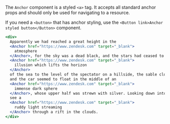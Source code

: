 The `Anchor` component is a styled `<a>` tag. It accepts all standard anchor props and should
only be used for navigating to a resource.

If you need a `<button>` that has anchor styling, use the
`<Button link>Anchor styled button</Button>` component.

<!-- markdownlint-disable -->
<!-- prettier-ignore -->
```jsx
<div>
  Apparently we had reached a great height in the
  <Anchor href="https://www.zendesk.com" target="_blank">
    atmosphere
  </Anchor>, for the sky was a dead black, and the stars had ceased to twinkle. By the same
  <Anchor href="https://www.zendesk.com" target="_blank">
    illusion which lifts the horizon
  </Anchor>
  of the sea to the level of the spectator on a hillside, the sable cloud beneath was dished out,
  and the car seemed to float in the middle of an
  <Anchor href="https://www.zendesk.com" target="_blank">
    immense dark sphere
  </Anchor>, whose upper half was strewn with silver. Looking down into the dark gulf below, I could
  see a
  <Anchor href="https://www.zendesk.com" target="_blank">
    ruddy light streaming
  </Anchor> through a rift in the clouds.
</div>
```

<!-- markdownlint-enable -->
